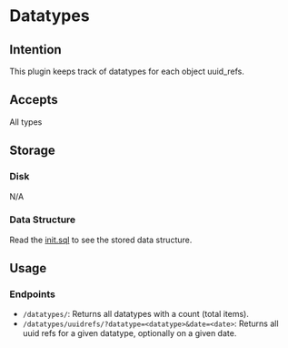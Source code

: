 # Datatypes

## Intention
This plugin keeps track of datatypes for each object uuid_refs.


## Accepts
All types


## Storage
### Disk
N/A

### Data Structure
Read the [init.sql](scripts/init.sql) to see the stored data structure.

## Usage
### Endpoints
* `/datatypes/`: Returns all datatypes with a count (total items).
* `/datatypes/uuidrefs/?datatype=<datatype>&date=<date>`: Returns all uuid refs for a given datatype, optionally on a given date.
